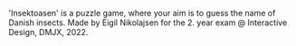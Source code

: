 'Insektoasen' is a puzzle game, where your aim is to guess the name of Danish insects.
Made by Eigil Nikolajsen for the 2. year exam @ Interactive Design, DMJX, 2022.
